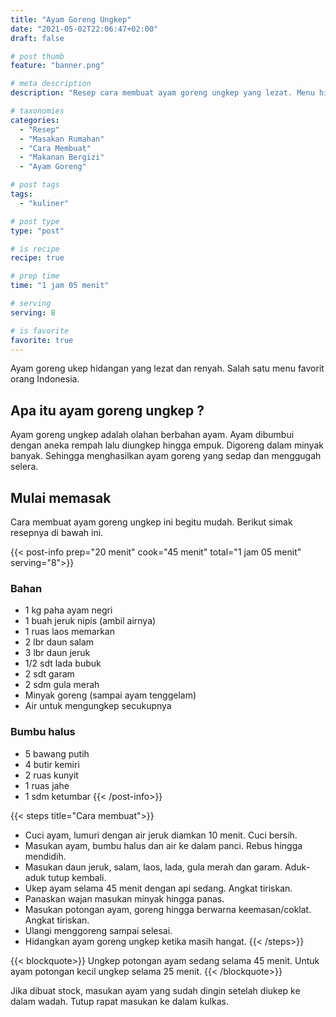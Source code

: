 ```yaml
---
title: "Ayam Goreng Ungkep"
date: "2021-05-02T22:06:47+02:00"
draft: false

# post thumb
feature: "banner.png"

# meta description
description: "Resep cara membuat ayam goreng ungkep yang lezat. Menu hidangan ini membuat lidah ketagihan."

# taxonomies
categories:
  - "Resep"
  - "Masakan Rumahan"
  - "Cara Membuat"
  - "Makanan Bergizi"
  - "Ayam Goreng"

# post tags
tags:
  - "kuliner"

# post type
type: "post"

# is recipe
recipe: true

# prep time
time: "1 jam 05 menit"

# serving
serving: 8

# is favorite
favorite: true
---
```

Ayam goreng ukep hidangan yang lezat dan renyah. Salah satu menu favorit orang Indonesia.

## Apa itu ayam goreng ungkep ?

Ayam goreng ungkep adalah olahan berbahan ayam. Ayam dibumbui dengan aneka rempah lalu diungkep hingga empuk. Digoreng dalam minyak banyak. Sehingga menghasilkan ayam goreng yang sedap dan menggugah selera.

## Mulai memasak

Cara membuat ayam goreng ungkep ini begitu mudah. Berikut simak resepnya di bawah ini.

{{< post-info prep="20 menit" cook="45 menit" total="1 jam 05 menit" serving="8">}}

### Bahan

-   1 kg paha ayam negri
-   1 buah jeruk nipis (ambil airnya)
-   1 ruas laos memarkan
-   2 lbr daun salam
-   3 lbr daun jeruk
-   1/2 sdt lada bubuk
-   2 sdt garam
-   2 sdm gula merah
-   Minyak goreng (sampai ayam tenggelam)
-   Air untuk mengungkep secukupnya

### Bumbu halus

-   5 bawang putih
-   4 butir kemiri
-   2 ruas kunyit
-   1 ruas jahe
-   1 sdm ketumbar
{{< /post-info>}}

{{< steps title="Cara membuat">}}
-   Cuci ayam, lumuri dengan air jeruk diamkan 10 menit. Cuci bersih.
-   Masukan ayam, bumbu halus dan air ke dalam panci. Rebus hingga mendidih.
-   Masukan daun jeruk, salam, laos, lada, gula merah dan garam. Aduk-aduk tutup kembali.
-   Ukep ayam selama 45 menit dengan api sedang. Angkat tiriskan.
-   Panaskan wajan masukan minyak hingga panas.
-   Masukan potongan ayam, goreng hingga berwarna keemasan/coklat. Angkat tiriskan.
-   Ulangi menggoreng sampai selesai.
-   Hidangkan ayam goreng ungkep ketika masih hangat.
{{< /steps>}}

{{< blockquote>}}
Ungkep potongan ayam sedang selama 45 menit. Untuk ayam potongan kecil ungkep selama 25 menit.
{{< /blockquote>}}

Jika dibuat stock, masukan ayam yang sudah dingin setelah diukep ke dalam wadah. Tutup rapat masukan ke dalam kulkas.


